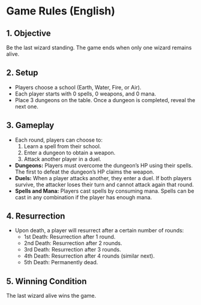 # Game Rules (English)

## 1. Objective
Be the last wizard standing. The game ends when only one wizard remains alive.

## 2. Setup
- Players choose a school (Earth, Water, Fire, or Air).
- Each player starts with 0 spells, 0 weapons, and 0 mana.
- Place 3 dungeons on the table. Once a dungeon is completed, reveal the next one.

## 3. Gameplay
- Each round, players can choose to:
  1. Learn a spell from their school.
  2. Enter a dungeon to obtain a weapon.
  3. Attack another player in a duel.
- **Dungeons:** Players must overcome the dungeon’s HP using their spells. The first to defeat the dungeon’s HP claims the weapon.
- **Duels:** When a player attacks another, they enter a duel. If both players survive, the attacker loses their turn and cannot attack again that round.
- **Spells and Mana:** Players cast spells by consuming mana. Spells can be cast in any combination if the player has enough mana.

## 4. Resurrection
- Upon death, a player will resurrect after a certain number of rounds:
  - 1st Death: Resurrection after 1 round.
  - 2nd Death: Resurrection after 2 rounds.
  - 3rd Death: Resurrection after 3 rounds.
  - 4th Death: Resurrection after 4 rounds (similar next).
  - 5th Death: Permanently dead.

## 5. Winning Condition
The last wizard alive wins the game.
